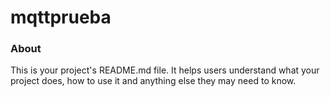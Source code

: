 mqttprueba
==========

### About

This is your project's README.md file. It helps users understand what your
project does, how to use it and anything else they may need to know.